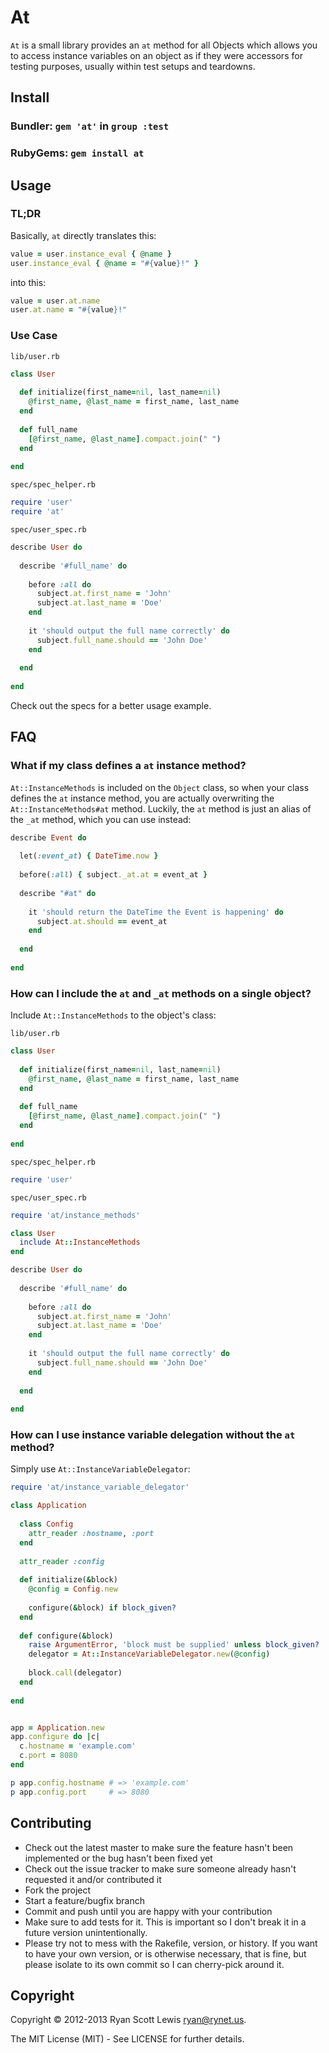 # At

`At` is a small library provides an `at` method for all Objects which allows you to access instance variables
on an object as if they were accessors for testing purposes, usually within test setups and teardowns.

## Install

### Bundler: `gem 'at'` in `group :test`

### RubyGems: `gem install at`

## Usage

### TL;DR

Basically, `at` directly translates this:

```ruby
value = user.instance_eval { @name }
user.instance_eval { @name = "#{value}!" }
```

into this:

```ruby
value = user.at.name
user.at.name = "#{value}!"
```

### Use Case

`lib/user.rb`

```ruby
class User
  
  def initialize(first_name=nil, last_name=nil)
    @first_name, @last_name = first_name, last_name
  end
  
  def full_name
    [@first_name, @last_name].compact.join(" ")
  end
  
end
```

`spec/spec_helper.rb`

```ruby
require 'user'
require 'at'
```

`spec/user_spec.rb`

```ruby
describe User do
  
  describe '#full_name' do
    
    before :all do
      subject.at.first_name = 'John'
      subject.at.last_name = 'Doe'
    end
    
    it 'should output the full name correctly' do
      subject.full_name.should == 'John Doe'
    end
    
  end
  
end
```

Check out the specs for a better usage example.

## FAQ

### What if my class defines a `at` instance method?

`At::InstanceMethods` is included on the `Object` class, so when your class defines the `at` instance method, you are actually overwriting
the `At::InstanceMethods#at` method. Luckily, the `at` method is just an alias of the `_at` method, which you can use instead:

```ruby
describe Event do
  
  let(:event_at) { DateTime.now }
  
  before(:all) { subject._at.at = event_at }
  
  describe "#at" do
    
    it 'should return the DateTime the Event is happening' do
      subject.at.should == event_at
    end
    
  end
  
end
```

### How can I include the `at` and `_at` methods on a single object?

Include `At::InstanceMethods` to the object's class:


`lib/user.rb`

```ruby
class User
  
  def initialize(first_name=nil, last_name=nil)
    @first_name, @last_name = first_name, last_name
  end
  
  def full_name
    [@first_name, @last_name].compact.join(" ")
  end
  
end
```

`spec/spec_helper.rb`

```ruby
require 'user'
```

`spec/user_spec.rb`

```ruby
require 'at/instance_methods'

class User
  include At::InstanceMethods
end

describe User do
  
  describe '#full_name' do
    
    before :all do
      subject.at.first_name = 'John'
      subject.at.last_name = 'Doe'
    end
    
    it 'should output the full name correctly' do
      subject.full_name.should == 'John Doe'
    end
    
  end
  
end
```

### How can I use instance variable delegation without the `at` method?

Simply use `At::InstanceVariableDelegator`:

```ruby
require 'at/instance_variable_delegator'

class Application
  
  class Config
    attr_reader :hostname, :port
  end
  
  attr_reader :config
  
  def initialize(&block)
    @config = Config.new
    
    configure(&block) if block_given?
  end
  
  def configure(&block)
    raise ArgumentError, 'block must be supplied' unless block_given?
    delegator = At::InstanceVariableDelegator.new(@config)
    
    block.call(delegator)
  end
  
end


app = Application.new
app.configure do |c|
  c.hostname = 'example.com'
  c.port = 8080
end

p app.config.hostname # => 'example.com'
p app.config.port     # => 8080
```

## Contributing

* Check out the latest master to make sure the feature hasn't been implemented or the bug hasn't been fixed yet
* Check out the issue tracker to make sure someone already hasn't requested it and/or contributed it
* Fork the project
* Start a feature/bugfix branch
* Commit and push until you are happy with your contribution
* Make sure to add tests for it. This is important so I don't break it in a future version unintentionally.
* Please try not to mess with the Rakefile, version, or history. If you want to have your own version, or is otherwise necessary, that is fine, but please isolate to its own commit so I can cherry-pick around it.

## Copyright

Copyright © 2012-2013 Ryan Scott Lewis <ryan@rynet.us>.

The MIT License (MIT) - See LICENSE for further details.
